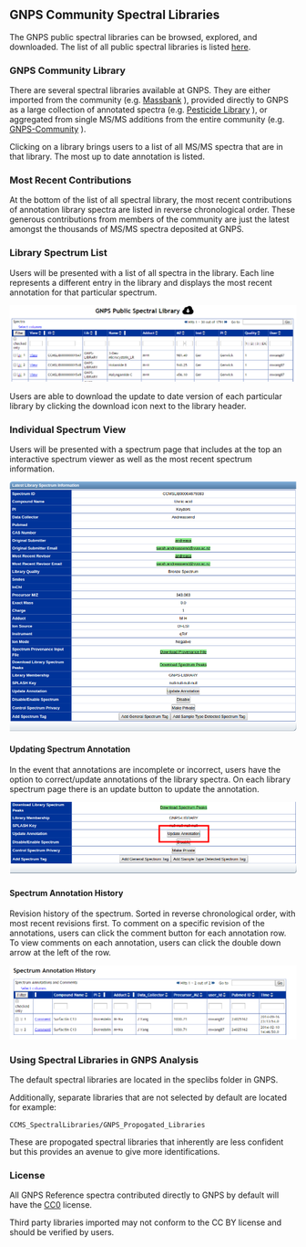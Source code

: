 ## GNPS Community Spectral Libraries

The GNPS public spectral libraries can be browsed, explored, and downloaded. The list of all public spectral libraries is listed [here](https://gnps.ucsd.edu/ProteoSAFe/libraries.jsp).

### GNPS Community Library

There are several spectral libraries available at GNPS. They are either imported from the community (e.g. [Massbank](https://gnps.ucsd.edu/ProteoSAFe/gnpslibrary.jsp?library=MASSBANK) ), provided directly to GNPS as a large collection of annotated spectra (e.g. [Pesticide Library](https://gnps.ucsd.edu/ProteoSAFe/gnpslibrary.jsp?library=GNPS-COLLECTIONS-PESTICIDES-POSITIVE) ), or aggregated from single MS/MS additions from the entire community (e.g. [GNPS-Community](https://gnps.ucsd.edu/ProteoSAFe/gnpslibrary.jsp?library=GNPS-LIBRARY) ).

Clicking on a library brings users to a list of all MS/MS spectra that are in that library. The most up to date annotation is listed.

### Most Recent Contributions

At the bottom of the list of all spectral library, the most recent contributions of annotation library spectra are listed in reverse chronological order. These generous contributions from members of the community are just the latest amongst the thousands of MS/MS spectra deposited at GNPS.

### Library Spectrum List

Users will be presented with a list of all spectra in the library. Each line represents a different entry in the library and displays the most recent annotation for that particular spectrum.

![img](img/libraries/spectrum_list.png)

Users are able to download the update to date version of each particular library by clicking the download icon next to the library header.

### Individual Spectrum View

Users will be presented with a spectrum page that includes at the top an interactive spectrum viewer as well as the most recent spectrum information.

![img](img/libraries/spectrum_information.png)

#### Updating Spectrum Annotation

In the event that annotations are incomplete or incorrect, users have the option to correct/update annotations of the library spectra. On each library spectrum page there is an update button to update the annotation.

![img](img/libraries/update_annotation.png)

#### Spectrum Annotation History

Revision history of the spectrum. Sorted in reverse chronological order, with most recent revisions first. To comment on a specific revision of the annotations, users can click the comment button for each annotation row. To view comments on each annotation, users can click the double down arrow at the left of the row.

![img](img/libraries/annotation_history.png)

### Using Spectral Libraries in GNPS Analysis

The default spectral libraries are located in the speclibs folder in GNPS. 

Additionally, separate libraries that are not selected by default are located for example:

```
CCMS_SpectralLibraries/GNPS_Propogated_Libraries
```

These are propogated spectral libraries that inherently are less confident but this provides an avenue to give more identifications. 

### License

All GNPS Reference spectra contributed directly to GNPS by default will have the [CC0](https://creativecommons.org/publicdomain/zero/1.0/) license.

Third party libraries imported may not conform to the CC BY license and should be verified by users. 
